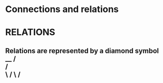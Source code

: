 
# Connections and relations


# RELATIONS

Relations are represented by a diamond symbol
  __
 /  \
/    \
\    /
 \  /
  --



